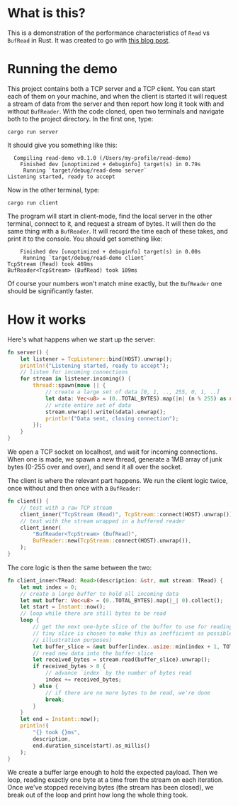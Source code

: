 # What is this?

This is a demonstration of the performance characteristics of `Read` vs `BufRead` in Rust. It was created to go with [this blog post](http://localhost:3000/blog/bufread-and-when-to-use-it).

# Running the demo

This project contains both a TCP server and a TCP client. You can start each of them on your machine, and when the client is started it will request a stream of data from the server and then report how long it took with and without `BufReader`.
With the code cloned, open two terminals and navigate both to the project directory. In the first one, type:


```
cargo run server
```

It should give you something like this:

```
  Compiling read-demo v0.1.0 (/Users/my-profile/read-demo)
    Finished dev [unoptimized + debuginfo] target(s) in 0.79s
     Running `target/debug/read-demo server`
Listening started, ready to accept
```

Now in the other terminal, type:

```
cargo run client
```

The program will start in client-mode, find the local server in the other terminal, connect to it, and request a stream of bytes. It will then do the same thing with a `BufReader`. It will record the time each of these takes, and print it to the console. You should get something like:

```
    Finished dev [unoptimized + debuginfo] target(s) in 0.00s
     Running `target/debug/read-demo client`
TcpStream (Read) took 469ms
BufReader<TcpStream> (BufRead) took 109ms
```
Of course your numbers won't match mine exactly, but the `BufReader` one should be significantly faster.

# How it works

Here's what happens when we start up the server:

```rust
fn server() {
    let listener = TcpListener::bind(HOST).unwrap();
    println!("Listening started, ready to accept");
    // listen for incoming connections
    for stream in listener.incoming() {
        thread::spawn(move || {
            // create a large set of data [0, 1, .., 255, 0, 1, ..]
            let data: Vec<u8> = (0..TOTAL_BYTES).map(|n| (n % 255) as u8).collect();
            // write entire set of data
            stream.unwrap().write(&data).unwrap();
            println!("Data sent, closing connection");
        });
    }
}
```

We open a TCP socket on localhost, and wait for incoming connections. When one is made, we spawn a new thread, generate a 1MB array of junk bytes (0-255 over and over), and send it all over the socket.

The client is where the relevant part happens. We run the client logic twice, once without and then once with a `BufReader`:


```rust
fn client() {
    // test with a raw TCP stream
    client_inner("TcpStream (Read)", TcpStream::connect(HOST).unwrap());
    // test with the stream wrapped in a buffered reader
    client_inner(
        "BufReader<TcpStream> (BufRead)",
        BufReader::new(TcpStream::connect(HOST).unwrap()),
    );
}
```

The core logic is then the same between the two:

```rust
fn client_inner<TRead: Read>(description: &str, mut stream: TRead) {
    let mut index = 0;
    // create a large buffer to hold all incoming data
    let mut buffer: Vec<u8> = (0..TOTAL_BYTES).map(|_| 0).collect();
    let start = Instant::now();
    // loop while there are still bytes to be read
    loop {
        // get the next one-byte slice of the buffer to use for reading (the
        // tiny slice is chosen to make this as inefficient as possible, for
        // illustration purposes)
        let buffer_slice = &mut buffer[index..usize::min(index + 1, TOTAL_BYTES)];
        // read new data into the buffer slice
        let received_bytes = stream.read(buffer_slice).unwrap();
        if received_bytes > 0 {
            // advance `index` by the number of bytes read
            index += received_bytes;
        } else {
            // if there are no more bytes to be read, we're done
            break;
        }
    }
    let end = Instant::now();
    println!(
        "{} took {}ms",
        description,
        end.duration_since(start).as_millis()
    );
}
```

We create a buffer large enough to hold the expected payload. Then we loop, reading exactly one byte at a time from the stream on each iteration. Once we've stopped receiving bytes (the stream has been closed), we break out of the loop and print how long the whole thing took.
